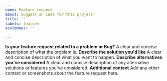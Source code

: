 ```yaml
---
name: Feature request
about: Suggest an idea for this project
title: ''
labels: feature
assignees: ''

---
```


**Is your feature request related to a problem or Bug?**
A clear and concise description of what the problem is.
**Describe the solution you'd like**
A clear and concise description of what you want to happen.
**Describe alternatives you've considered**
A clear and concise description of any alternative solutions or features you've considered.
**Additional context**
Add any other context or screenshots about the feature request here.
